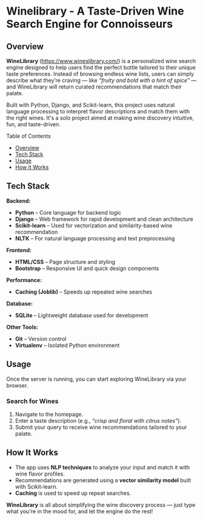 # Winelibrary - A Taste-Driven Wine Search Engine for Connoisseurs 

## Overview

**WineLibrary** (https://www.wineslibrary.com/) is a personalized wine search engine designed to help users find the perfect bottle tailored to their unique taste preferences. 
Instead of browsing endless wine lists, users can simply describe what they’re craving — like *“fruity and bold with a hint of spice”* — and WineLibrary will return curated recommendations that match their palate.

Built with Python, Django, and Scikit-learn, this project uses natural language processing to interpret flavor descriptions and match them with the right wines. It's a solo project aimed at making wine discovery intuitive, fun, and taste-driven.


Table of Contents
- [Overview](#overview)
- [Tech Stack](#tech-stack)
- [Usage](#usage)
- [How it Works](#how-it-works)



## Tech Stack

**Backend:**
- **Python** – Core language for backend logic
- **Django** – Web framework for rapid development and clean architecture
- **Scikit-learn** – Used for vectorization and similarity-based wine recommendation
- **NLTK** – For natural language processing and text preprocessing

**Frontend:**
- **HTML/CSS** – Page structure and styling
- **Bootstrap** – Responsive UI and quick design components

**Performance:**
- **Caching (Joblib)** – Speeds up repeated wine searches

**Database:**
- **SQLite** – Lightweight database used for development

**Other Tools:**
- **Git** – Version control
- **Virtualenv** – Isolated Python environment





## Usage

Once the server is running, you can start exploring WineLibrary via your browser.

### Search for Wines
1. Navigate to the homepage.
2. Enter a taste description (e.g., *“crisp and floral with citrus notes”*).
3. Submit your query to receive wine recommendations tailored to your palate.

## How It Works
- The app uses **NLP techniques** to analyze your input and match it with wine flavor profiles.
- Recommendations are generated using a **vector similarity model** built with Scikit-learn.
- **Caching** is used to speed up repeat searches.

**WineLibrary** is all about simplifying the wine discovery process — just type what you're in the mood for, and let the engine do the rest!
